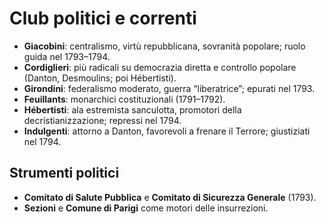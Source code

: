 # Club politici e correnti

- **Giacobini**: centralismo, virtù repubblicana, sovranità popolare; ruolo guida nel 1793–1794.
- **Cordiglieri**: più radicali su democrazia diretta e controllo popolare (Danton, Desmoulins; poi Hébertisti).
- **Girondini**: federalismo moderato, guerra “liberatrice”; epurati nel 1793.
- **Feuillants**: monarchici costituzionali (1791–1792).
- **Hébertisti**: ala estremista sanculotta, promotori della decristianizzazione; repressi nel 1794.
- **Indulgenti**: attorno a Danton, favorevoli a frenare il Terrore; giustiziati nel 1794.

## Strumenti politici
- **Comitato di Salute Pubblica** e **Comitato di Sicurezza Generale** (1793).
- **Sezioni** e **Comune di Parigi** come motori delle insurrezioni.
